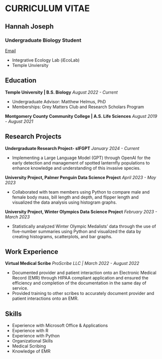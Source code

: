 # **CURRICULUM VITAE**
## **Hannah Joseph**
### **Undergraduate Biology Student**
[Email](hannah.joseph0001@temple.edu)
- Integrative Ecology Lab (iEcoLab)
- Temple Unviersity


## Education
**Temple University | B.S. Biology**
*August 2022 - Current*
- Undergraduate Advisor: Matthew Helmus, PhD
- Memberships: Grey Matters Club and Research Scholars Program

**Montgomery County Community College | A.S. Life Sciences**
*August 2019 - August 2021*

## Research Projects
**Undergraduate Research Project- slFGPT**
*January 2024 - Current*

- Implementing a Large Language Model (GPT) through OpenAI for the early detection and management of spotted lanternfly populations to enhance knowledge and understanding of this invasive species.

**University Project, Palmer Penguin Data Science Project**
*April 2023 - May 2023*
- Collaborated with team members using Python to compare male and female body mass, bill length and depth, and flipper length and visualized the data analysis using histogram graphs.

**University Project, Winter Olympics Data Science Project**
*February 2023 - March 2023*
- Statistically analyzed Winter Olympic Medalists’ data through the use of five-number summaries using Python and visualized the data by creating histograms, scatterplots, and bar graphs.

## Work Experience																			

**Virtual Medical Scribe** 
*ProScribe LLC | March 2022 - August 2022*
-	Documented provider and patient interaction onto an Electronic Medical Record (EMR) through HIPAA compliant application and ensured the efficiency and completion of the documentation in the same day of service.
-	Provided training to other scribes to accurately document provider and patient interactions onto an EMR.

## Skills

- Experience with Microsoft Office & Applications
- Experience with R
- Experience with Python
- Organizational Skills
- Medical Scribing
- Knowledge of EMR
